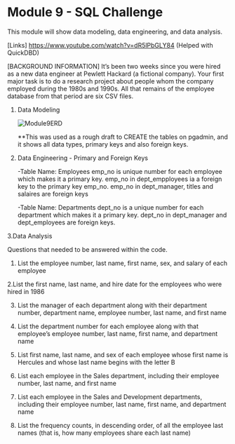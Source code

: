 # Module 9 - SQL Challenge
This module will show data modeling, data engineering, and data analysis.

[Links]
https://www.youtube.com/watch?v=dR5lPbGLY84 (Helped with QuickDBD)

[BACKGROUND INFORMATION]
It’s been two weeks since you were hired as a new data engineer at Pewlett Hackard (a fictional company). Your first major task is to do a research project about people whom the company employed during the 1980s and 1990s. All that remains of the employee database from that period are six CSV files.

1. Data Modeling

    ![Module9ERD](https://github.com/stephanieesamperio/module_9/assets/144180948/09c8e66e-d87b-464d-b2a3-12dd13d19a00)

   **This was used as a rough draft to CREATE the tables on pgadmin, and it shows all data types, primary keys and also foreign keys.

3. Data Engineering - Primary and Foreign Keys

   -Table Name: Employees
   emp_no is unique number for each employee which makes it a primary key.
   emp_no in dept_empployees ia a foreign key to the primary key emp_no.
   emp_no in dept_manager, titles and salaires are foreign keys

   -Table Name: Departments
   dept_no is a unique number for each department which makes it a primary key.
   dept_no in dept_manager and dept_employees are foreign keys.



3.Data Analysis

Questions that needed to be answered within the code.

1. List the employee number, last name, first name, sex, and salary of each employee

2.List the first name, last name, and hire date for the employees who were hired in 1986 

3. List the manager of each department along with their department number, department name, employee number, last name, and first name
   
4. List the department number for each employee along with that employee’s employee number, last name, first name, and department name
   
5. List first name, last name, and sex of each employee whose first name is Hercules and whose last name begins with the letter B
   
6. List each employee in the Sales department, including their employee number, last name, and first name

7. List each employee in the Sales and Development departments, including their employee number, last name, first name, and department name
   
8. List the frequency counts, in descending order, of all the employee last names (that is, how many employees share each last name) 

  

